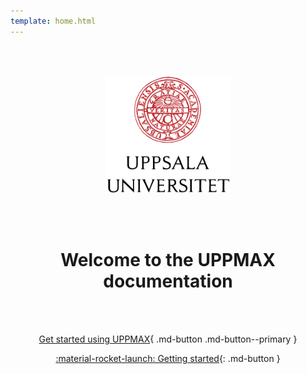```yaml
---
template: home.html
---
```


<center>

<br/><br/>

<img src="assets/UU_logo_color.svg" alt="drawing" width="200"/>

<br/><br/>


# Welcome to the UPPMAX documentation


<br/><br/>

[Get started using UPPMAX](getting_started/project_apply/){ .md-button .md-button--primary }

[:material-rocket-launch: Getting started](getting_started/get_started/){: .md-button }


<br/><br/>


</center>
